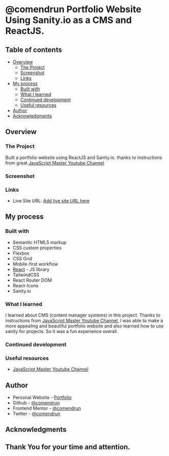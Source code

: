 <!-- this link will get all the files from my frontend mentor repo on github
https://raw.githubusercontent.com/comendrun/Frontend-Mentor-Challenges/main/README.md -->

# @comendrun Portfolio Website Using Sanity.io as a CMS and ReactJS.

## Table of contents

- [Overview](#overview)
  - [The Project](#the-challenge)
  - [Screenshot](#screenshot)
  - [Links](#links)
- [My process](#my-process)
  - [Built with](#built-with)
  - [What I learned](#what-i-learned)
  - [Continued development](#continued-development)
  - [Useful resources](#useful-resources)
- [Author](#author)
- [Acknowledgments](#acknowledgments)

## Overview

### The Project

Built a portfolio website using ReactJS and Sanity.io. thanks to instructions from great [JavaScript Master Youtube Channel](https://www.youtube.com/c/JavaScriptMastery)

### Screenshot

### Links

- Live Site URL: [Add live site URL here](https://comendrun.com/)

## My process

### Built with

- Semantic HTML5 markup
- CSS custom properties
- Flexbox
- CSS Grid
- Mobile-first workflow
- [React](https://reactjs.org/) - JS library
- TailwindCSS
- React Router DOM
- React-Icons
- Sanity.io

### What I learned

I learned about CMS (content manager systems) in this project. Thanks to instructions from [JavaScript Master Youtube Channel](https://www.youtube.com/c/JavaScriptMastery), I was able to make a more appealing and beautiful portfolio website and also learned how to use sanity for projects. So it was a fun experience overall.

### Continued development

### Useful resources

- [JavaScript Master Youtube Channel](https://www.youtube.com/c/JavaScriptMastery)

## Author

- Personal Website - [Portfolio](https://comendrun.com/)
- Github - [@comendrun](https://github.com/comendrun)
- Frontend Mentor - [@comendrun](https://www.frontendmentor.io/profile/comendrun)
- Twitter - [@comendrun](https://twitter.com/comendrun)

## Acknowledgments

## Thank You for your time and attention.
